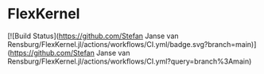 # FlexKernel

[![Build Status](https://github.com/Stefan Janse van Rensburg/FlexKernel.jl/actions/workflows/CI.yml/badge.svg?branch=main)](https://github.com/Stefan Janse van Rensburg/FlexKernel.jl/actions/workflows/CI.yml?query=branch%3Amain)

